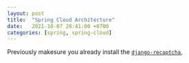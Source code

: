 ```yaml
---
layout: post
title:  "Spring Cloud Architecture"
date:   2021-10-07 20:41:00 +0700
categories: [spring, spring-cloud]
---
```


Previously makesure you already install the [`django-recaptcha`](https://pypi.org/project/django-recaptcha/),

